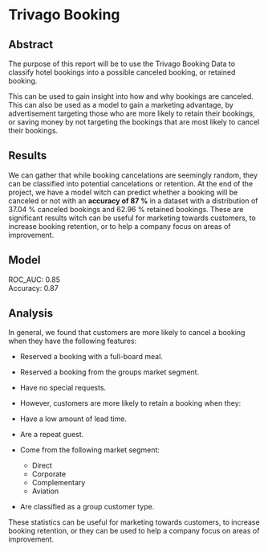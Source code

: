 # Trivago Booking
 
## Abstract
The purpose of this report will be to use the Trivago Booking Data to classify hotel bookings into a possible canceled booking, or retained booking.

This can be used to gain insight into how and why bookings are canceled. This can also be used as a model to gain a marketing advantage, by advertisement targeting those who are more likely to retain their bookings, or saving money by not targeting the bookings that are most likely to cancel their bookings.

## Results
We can gather that while booking cancelations are seemingly random, they can be classified into potential cancelations or retention.
At the end of the project, we have a model witch can predict whether a booking will be canceled or not with an **accuracy of 87 %** in a dataset with a distribution of 37.04 % canceled bookings and 62.96 % retained bookings. These are significant results witch can be useful for marketing towards customers, to increase booking retention, or to help a company focus on areas of improvement.

## Model
ROC_AUC: 0.85  
Accuracy: 0.87

## Analysis
In general, we found that customers are more likely to cancel a booking when they have the following features:

+ Reserved a booking with a full-board meal.
+ Reserved a booking from the groups market segment.
+ Have no special requests.
+ However, customers are more likely to retain a booking when they:

+ Have a low amount of lead time.
+ Are a repeat guest.
+ Come from the following market segment:
    + Direct
    + Corporate
    + Complementary
    + Aviation
+ Are classified as a group customer type.

These statistics can be useful for marketing towards customers, to increase booking retention, or they can be used to help a company focus on areas of improvement.
